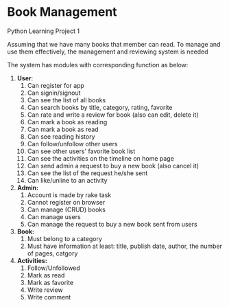 # Book Management
Python Learning Project 1

Assuming that we have many books that member can read. To manage and use them effectively, the management and reviewing system is needed

The system has modules with corresponding function as below:
1. **User**:
   1. Can register for app
   2. Can signin/signout
   3. Can see the list of all books
   4. Can search books by title, category, rating, favorite
   5. Can rate and write a review for book (also can edit, delete it)
   6. Can mark a book as reading
   7. Can mark a book as read
   8. Can see reading history
   9. Can follow/unfollow other users
   10. Can see other users' favorite book list
   11. Can see the activities on the timeline on home page
   12. Can send admin a request to buy a new book (also cancel it)
   13. Can see the list of the request he/she sent
   14. Can like/unline to an activity
2.  **Admin:**
    1.  Account is made by rake task
    2.  Cannot register on browser
    3.  Can manage (CRUD) books
    4.  Can manage users
    5.  Can manage the request to buy a new book sent from  users
3.  **Book:**
    1.  Must belong to a category
    2.  Must have information at least: title, publish date, author, the number of pages, catgory
4.  **Activities:**
    1.  Follow/Unfollowed
    2.  Mark as read
    3.  Mark as favorite
    4.  Write review
    5.  Write comment
